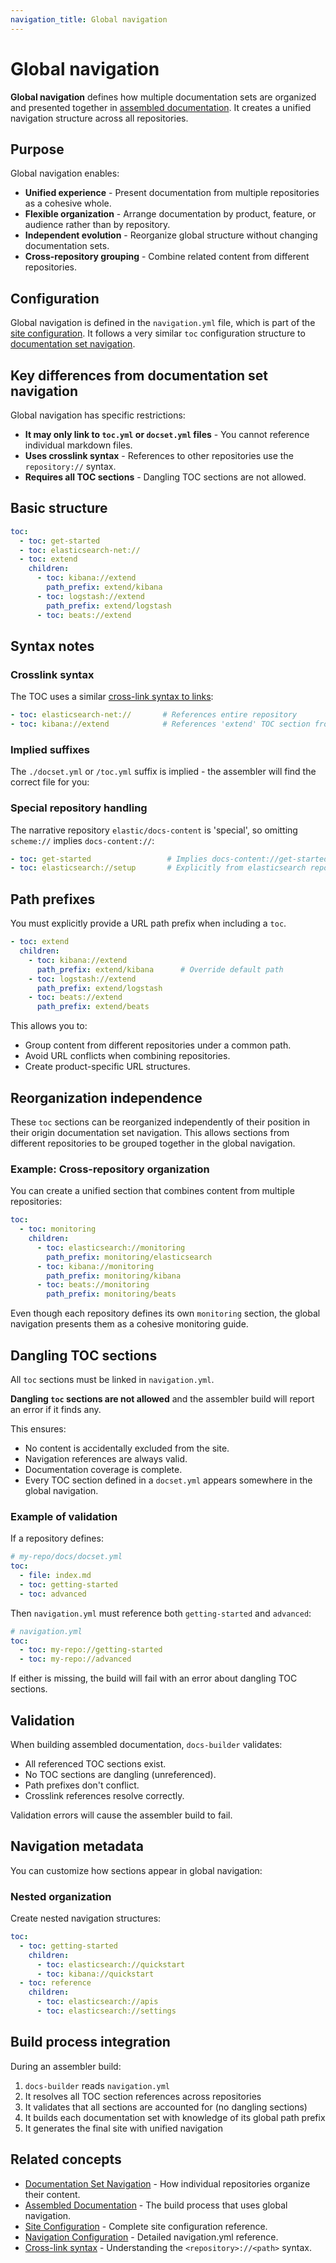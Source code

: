 ```yaml
---
navigation_title: Global navigation
---
```


# Global navigation

**Global navigation** defines how multiple documentation sets are organized and presented together in [assembled documentation](assembled-documentation.md). It creates a unified navigation structure across all repositories.

## Purpose

Global navigation enables:

* **Unified experience** - Present documentation from multiple repositories as a cohesive whole.
* **Flexible organization** - Arrange documentation by product, feature, or audience rather than by repository.
* **Independent evolution** - Reorganize global structure without changing documentation sets.
* **Cross-repository grouping** - Combine related content from different repositories.

## Configuration

Global navigation is defined in the `navigation.yml` file, which is part of the [site configuration](../configure/site/index.md). It follows a very similar `toc` configuration structure to [documentation set navigation](documentation-set-navigation.md).

## Key differences from documentation set navigation

Global navigation has specific restrictions:

* **It may only link to `toc.yml` or `docset.yml` files** - You cannot reference individual markdown files.
* **Uses crosslink syntax** - References to other repositories use the `repository://` syntax.
* **Requires all TOC sections** - Dangling TOC sections are not allowed.

## Basic structure

```yaml
toc:
  - toc: get-started
  - toc: elasticsearch-net://
  - toc: extend
    children:
      - toc: kibana://extend
        path_prefix: extend/kibana
      - toc: logstash://extend
        path_prefix: extend/logstash
      - toc: beats://extend
```

## Syntax notes

### Crosslink syntax

The TOC uses a similar [cross-link syntax to links](../syntax/links.md):

```yaml
- toc: elasticsearch-net://       # References entire repository
- toc: kibana://extend            # References 'extend' TOC section from kibana
```

### Implied suffixes

The `./docset.yml` or `/toc.yml` suffix is implied - the assembler will find the correct file for you:

### Special repository handling

The narrative repository `elastic/docs-content` is 'special', so omitting `scheme://` implies `docs-content://`:

```yaml
- toc: get-started                 # Implies docs-content://get-started
- toc: elasticsearch://setup       # Explicitly from elasticsearch repository
```

## Path prefixes

You must explicitly provide a URL path prefix when including a `toc`.

```yaml
- toc: extend
  children:
    - toc: kibana://extend
      path_prefix: extend/kibana      # Override default path
    - toc: logstash://extend
      path_prefix: extend/logstash
    - toc: beats://extend
      path_prefix: extend/beats
```

This allows you to:
* Group content from different repositories under a common path.
* Avoid URL conflicts when combining repositories.
* Create product-specific URL structures.

## Reorganization independence

These `toc` sections can be reorganized independently of their position in their origin documentation set navigation. This allows sections from different repositories to be grouped together in the global navigation.

### Example: Cross-repository organization

You can create a unified section that combines content from multiple repositories:

```yaml
toc:
  - toc: monitoring
    children:
      - toc: elasticsearch://monitoring
        path_prefix: monitoring/elasticsearch
      - toc: kibana://monitoring
        path_prefix: monitoring/kibana
      - toc: beats://monitoring
        path_prefix: monitoring/beats
```

Even though each repository defines its own `monitoring` section, the global navigation presents them as a cohesive monitoring guide.

## Dangling TOC sections

All `toc` sections must be linked in `navigation.yml`.

**Dangling `toc` sections are not allowed** and the assembler build will report an error if it finds any.

This ensures:
* No content is accidentally excluded from the site.
* Navigation references are always valid.
* Documentation coverage is complete.
* Every TOC section defined in a `docset.yml` appears somewhere in the global navigation.

### Example of validation

If a repository defines:

```yaml
# my-repo/docs/docset.yml
toc:
  - file: index.md
  - toc: getting-started
  - toc: advanced
```

Then `navigation.yml` must reference both `getting-started` and `advanced`:

```yaml
# navigation.yml
toc:
  - toc: my-repo://getting-started
  - toc: my-repo://advanced
```

If either is missing, the build will fail with an error about dangling TOC sections.

## Validation

When building assembled documentation, `docs-builder` validates:

* All referenced TOC sections exist.
* No TOC sections are dangling (unreferenced).
* Path prefixes don't conflict.
* Crosslink references resolve correctly.

Validation errors will cause the assembler build to fail.

## Navigation metadata

You can customize how sections appear in global navigation:

### Nested organization

Create nested navigation structures:

```yaml
toc:
  - toc: getting-started
    children:
      - toc: elasticsearch://quickstart
      - toc: kibana://quickstart
  - toc: reference
    children:
      - toc: elasticsearch://apis
      - toc: elasticsearch://settings
```

## Build process integration

During an assembler build:

1. `docs-builder` reads `navigation.yml`
2. It resolves all TOC section references across repositories
3. It validates that all sections are accounted for (no dangling sections)
4. It builds each documentation set with knowledge of its global path prefix
5. It generates the final site with unified navigation

## Related concepts

* [Documentation Set Navigation](documentation-set-navigation.md) - How individual repositories organize their content.
* [Assembled Documentation](assembled-documentation.md) - The build process that uses global navigation.
* [Site Configuration](../configure/site/index.md) - Complete site configuration reference.
* [Navigation Configuration](../configure/site/navigation.md) - Detailed navigation.yml reference.
* [Cross-link syntax](../syntax/links.md) - Understanding the `<repository>://<path>` syntax.
